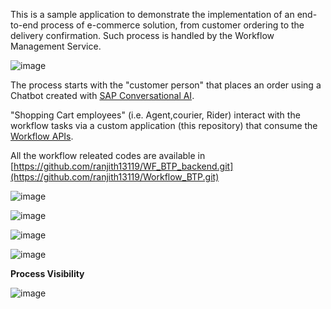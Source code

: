 This is a sample application to demonstrate the implementation of an end-to-end process of e-commerce solution, from customer ordering to the delivery confirmation. Such process is handled by the Workflow Management Service.

![image](https://user-images.githubusercontent.com/30929584/170019281-07896018-e93d-4188-b1f7-948c4fe91671.png)

The process starts with the "customer person" that places an order using a Chatbot created with [SAP Conversational AI](https://cai.tools.sap/ranjith13119/smb-shopping-assistant/train).

"Shopping Cart employees" (i.e. Agent,courier, Rider) interact with the workflow tasks via a custom application (this repository) that consume the [Workflow APIs](https://help.sap.com/docs/r/e157c391253b4ecd93647bf232d18a83/Cloud/en-US/df943e71122448caaf3c49f5ffd80627.html).

All the workflow releated codes are available in [https://github.com/ranjith13119/WF_BTP_backend.git](https://github.com/ranjith13119/Workflow_BTP.git)

![image](https://user-images.githubusercontent.com/30929584/170020692-8ea11563-a8d4-432e-a604-28744f7f6fac.png)

![image](https://user-images.githubusercontent.com/30929584/170020782-05c69ad0-d8d5-4a6c-ac88-aeffb6c14bfa.png)

![image](https://user-images.githubusercontent.com/30929584/170020886-ce81f905-f254-4e34-b073-a5ed0a47fb2e.png)

![image](https://user-images.githubusercontent.com/30929584/170021045-37fc8642-c544-4645-9aba-a6dc572ca610.png)

**Process Visibility**

![image](https://user-images.githubusercontent.com/30929584/170265448-b7dd02af-c4b1-43b4-8de2-dd845ef89eac.png)




